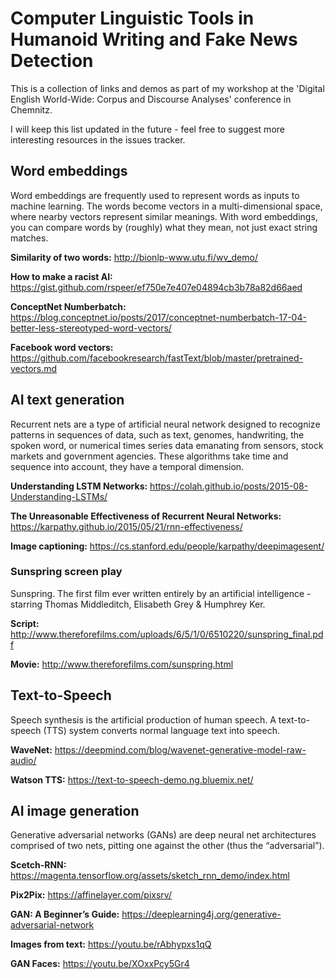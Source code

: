 # Computer Linguistic Tools in Humanoid Writing and Fake News Detection
This is a collection of links and demos as part of my workshop at the 'Digital English World-Wide: Corpus and Discourse Analyses' conference in Chemnitz.

I will keep this list updated in the future - feel free to suggest more interesting resources in the issues tracker.

## Word embeddings

Word embeddings are frequently used to represent words as inputs to machine learning. The words become vectors in a multi-dimensional space, where nearby vectors represent similar meanings. With word embeddings, you can compare words by (roughly) what they mean, not just exact string matches.

<b>Similarity of two words:</b> http://bionlp-www.utu.fi/wv_demo/

<b>How to make a racist AI:</b> https://gist.github.com/rspeer/ef750e7e407e04894cb3b78a82d66aed

<b>ConceptNet Numberbatch:</b> https://blog.conceptnet.io/posts/2017/conceptnet-numberbatch-17-04-better-less-stereotyped-word-vectors/

<b>Facebook word vectors:</b> https://github.com/facebookresearch/fastText/blob/master/pretrained-vectors.md

## AI text generation

Recurrent nets are a type of artificial neural network designed to recognize patterns in sequences of data, such as text, genomes, handwriting, the spoken word, or numerical times series data emanating from sensors, stock markets and government agencies. These algorithms take time and sequence into account, they have a temporal dimension.

<b>Understanding LSTM Networks:</b> https://colah.github.io/posts/2015-08-Understanding-LSTMs/

<b>The Unreasonable Effectiveness of Recurrent Neural Networks:</b> https://karpathy.github.io/2015/05/21/rnn-effectiveness/

<b>Image captioning:</b> https://cs.stanford.edu/people/karpathy/deepimagesent/

### Sunspring screen play

Sunspring. The first film ever written entirely by an artificial intelligence - starring Thomas Middleditch, Elisabeth Grey & Humphrey Ker.

<b>Script:</b> http://www.thereforefilms.com/uploads/6/5/1/0/6510220/sunspring_final.pdf

<b>Movie:</b> http://www.thereforefilms.com/sunspring.html

## Text-to-Speech

Speech synthesis is the artificial production of human speech. A text-to-speech (TTS) system converts normal language text into speech.

<b>WaveNet:</b> https://deepmind.com/blog/wavenet-generative-model-raw-audio/

<b>Watson TTS:</b> https://text-to-speech-demo.ng.bluemix.net/

## AI image generation

Generative adversarial networks (GANs) are deep neural net architectures comprised of two nets, pitting one against the other (thus the “adversarial”).

<b>Scetch-RNN:</b> https://magenta.tensorflow.org/assets/sketch_rnn_demo/index.html

<b>Pix2Pix:</b> https://affinelayer.com/pixsrv/

<b>GAN: A Beginner’s Guide:</b> https://deeplearning4j.org/generative-adversarial-network

<b>Images from text:</b> https://youtu.be/rAbhypxs1qQ

<b>GAN Faces:</b> https://youtu.be/XOxxPcy5Gr4


